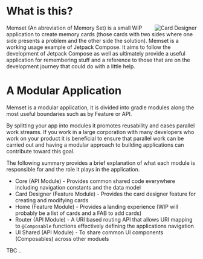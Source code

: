 # What is this?
<img align="right" src="https://github.com/fluxtah/memset/blob/master/gfx/screenshot-01.png" alt="Card Designer" />Memset (An abreviation of Memory Set) is a small WIP application to create memory cards (those cards with two sides where one side presents a problem and the other side the solution).  Memset is a working usage example of Jetpack Compose. It aims to follow the development of Jetpack Compose as well as ultimately provide a useful application for remembering stuff and a reference to those that are on the development journey that could do with a little help.

# A Modular Application
Memset is a modular application, it is divided into gradle modules along the most useful boundaries such as by Feature or API.

By splitting your app into modules it promotes reusability and eases parallel work streams. If you work in a large corporation with many developers who work on your product it is beneficial to ensure that parallel work can be carried out and having a modular approach to building applications can contribute toward this goal.

The following summary provides a brief explanation of what each module is responsible for and the role it plays in the application.

* Core (API Module) - Provides common shared code everywhere including navigation constants and the data model
* Card Designer (Feature Module) - Provides the card designer feature for creating and modifying cards
* Home (Feature Module) - Provides a landing experience (WIP will probably be a list of cards and a FAB to add cards)
* Router (API Module) - A URI based routing API that allows URI mapping to `@Composable` functions effectively defining the applications navigation
* UI Shared (API Module) - To share common UI components (Composables) across other moduels

TBC ..
